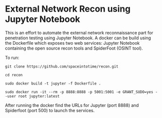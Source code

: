 # External Network Recon using Jupyter Notebook
This is an effort to automate the external network reconnaissance part for penetration testing using Jupyter Notebook. A docker can be build using the Dockerfile which exposes two web services: Jupyter Notebook containing the open source recon tools and SpiderFoot (OSINT tool). 

To run:
```
git clone https://github.com/spaceintotime/recon.git

cd recon

sudo docker build -t jupyter -f Dockerfile .

sudo docker run -it --rm -p 8888:8888 -p 5001:5001 -e GRANT_SUDO=yes --user root jupyter:latest
```

After running the docker find the URLs for Jupyter (port 8888) and Spiderfoot (port 500) to launch the services. 

